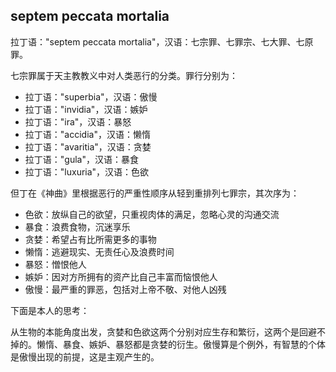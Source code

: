 ## septem peccata mortalia

拉丁语："septem peccata mortalia"，汉语：七宗罪、七罪宗、七大罪、七原罪。

七宗罪属于天主教教义中对人类恶行的分类。罪行分别为：

- 拉丁语："superbia"，汉语：傲慢
- 拉丁语："invidia"，汉语：嫉妒
- 拉丁语："ira"，汉语：暴怒
- 拉丁语："accidia"，汉语：懒惰
- 拉丁语："avaritia"，汉语：贪婪
- 拉丁语："gula"，汉语：暴食
- 拉丁语："luxuria"，汉语：色欲

但丁在《神曲》里根据恶行的严重性顺序从轻到重排列七罪宗，其次序为：

- 色欲：放纵自己的欲望，只重视肉体的满足，忽略心灵的沟通交流
- 暴食：浪费食物，沉迷享乐
- 贪婪：希望占有比所需更多的事物
- 懒惰：逃避现实、无责任心及浪费时间
- 暴怒：憎恨他人
- 嫉妒：因对方所拥有的资产比自己丰富而恼恨他人
- 傲慢：最严重的罪恶，包括对上帝不敬、对他人凶残

下面是本人的思考：

从生物的本能角度出发，贪婪和色欲这两个分别对应生存和繁衍，这两个是回避不掉的。懒惰、暴食、嫉妒、暴怒都是贪婪的衍生。傲慢算是个例外，有智慧的个体是傲慢出现的前提，这是主观产生的。